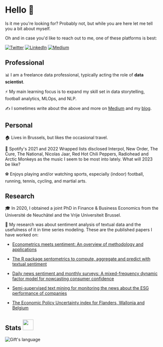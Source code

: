 # Hello 👋

Is it me you're looking for? Probably not, but while you are here let me tell you a bit about myself.

Oh and in case you'd like to reach out to me, one of these platforms is best:
<p>
 <a href="https://twitter.com/samborms" target="_blank"><img alt="Twitter" src="https://img.shields.io/badge/twitter-%231DA1F2.svg?&style=for-the-badge&logo=twitter&logoColor=white" /></a>
 <a href="https://www.linkedin.com/in/sam-borms" target="_blank"><img alt="LinkedIn" src="https://img.shields.io/badge/linkedin-%230077B5.svg?&style=for-the-badge&logo=linkedin&logoColor=white" /></a>
 <a href="https://medium.com/@sborms" target="_blank"><img alt="Medium" src="https://img.shields.io/badge/medium-%2312100E.svg?&style=for-the-badge&logo=medium&logoColor=white" /></a>
</p>

## Professional

📊 I am a freelance data professional, typically acting the role of **data scientist**.

⚡ My main learning focus is to expand my skill set in data storytelling, football analytics, MLOps, and NLP.

✍️ I sometimes write about the above and more on [Medium](https://medium.com/@sborms) and my [blog](https://samborms.com/writings/).

## Personal

🏠 Lives in Brussels, but likes the occasional travel.

🎸 Spotify's 2021 and 2022 Wrapped lists disclosed Interpol, New Order, The Cure, The National, Nicolas Jaar, Red Hot Chili Peppers, Radiohead and Arctic Monkeys as the music I seem to be most into lately. What will 2023 be like?

⚽ Enjoys playing and/or watching sports, especially (indoor) football, running, tennis, cycling, and martial arts.

## Research

🎓 In 2020, I obtained a joint PhD in Finance & Business Economics from the Université de Neuchâtel and the Vrije Universiteit Brussel. 

📝 My research was about sentiment analysis of textual data and the usefulness of it in time series modeling. These are the published papers I have worked on:

- [Econometrics meets sentiment: An overview of methodology and applications](https://doi.org/10.1111/joes.12370)

- [The R package sentometrics to compute, aggregate and predict with textual sentiment](https://doi.org/10.18637/jss.v099.i02)

- [Daily news sentiment and monthly surveys: A mixed-frequency dynamic factor model for nowcasting consumer confidence](https://doi.org/10.1016/j.ijforecast.2021.11.005)

- [Semi-supervised text mining for monitoring the news about the ESG performance of companies](https://doi.org/10.1007/978-3-030-66891-4_10)

- [The Economic Policy Uncertainty index for Flanders, Wallonia and Belgium](http://dx.doi.org/10.2139/ssrn.3580000)

<!-- GitHub section -->
## Stats <img src = "https://i.pinimg.com/originals/65/c4/f4/65c4f452571be1261e9c623f7da488ac.gif" width = 35px> 
 
<div>
<!-- <img align="center" src="https://github-readme-streak-stats.herokuapp.com/?user=sborms" alt="Gift's LangStat" height="192px" width="470px"/> -->
<img align="center" src="https://github-readme-stats.vercel.app/api?username=sborms&show_icons=true&locale=en&layout=compact&theme=light" alt="Gift's language"/>
</div>
<!-- GitHub section: END -->
